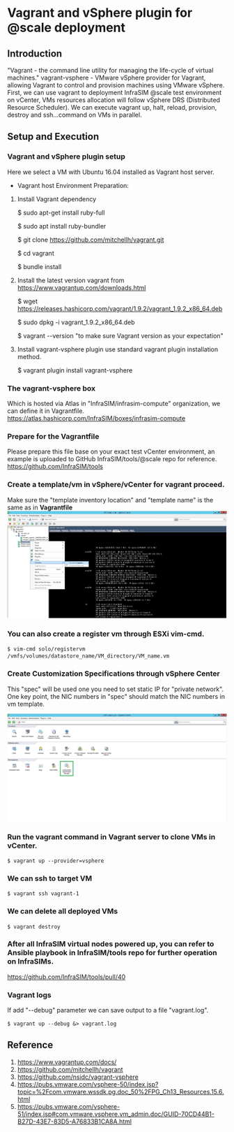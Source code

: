 # Vagrant and vSphere plugin for @scale deployment
## Introduction
"Vagrant - the command line utility for managing the life-cycle of virtual machines."
vagrant-vsphere - VMware vSphere provider for Vagrant, allowing Vagrant to control and provision machines using VMware 
vSphere. First, we can use vagrant to deployment InfraSIM @scale test environment on vCenter, VMs resources allocation will follow vSphere DRS (Distributed Resource Scheduler).
We can execute vagrant up, halt, reload, provision, destroy and ssh...command on VMs in parallel.

## Setup and Execution
### Vagrant and vSphere plugin setup
Here we select a VM with Ubuntu 16.04 installed as Vagrant host server.

* Vagrant host Environment Preparation: 
1. Install Vagrant dependency

	$ sudo apt-get install ruby-full
 
	$ sudo apt install ruby-bundler

	$ git clone https://github.com/mitchellh/vagrant.git

	$ cd vagrant

	$ bundle install

2. Install the latest version vagrant from https://www.vagrantup.com/downloads.html

	$ wget https://releases.hashicorp.com/vagrant/1.9.2/vagrant_1.9.2_x86_64.deb 

	$ sudo dpkg -i vagrant_1.9.2_x86_64.deb
	
	$ vagrant --version "to make sure Vagrant version as your expectation"

3. Install vagrant-vsphere plugin use standard vagrant plugin installation method.

	$ vagrant plugin install vagrant-vsphere

### The vagrant-vsphere box 
Which is hosted via Atlas in "InfraSIM/infrasim-compute" organization, we can define it in Vagrantfile.
https://atlas.hashicorp.com/InfraSIM/boxes/infrasim-compute

### Prepare for the **Vagrantfile** 
Please prepare this file base on your exact test vCenter environment, an example is uploaded to GitHub InfraSIM/tools/@scale repo for reference.
   https://github.com/InfraSIM/tools

### Create a template/vm in vSphere/vCenter for vagrant proceed. 

Make sure the "template inventory location" and "template name" is the same as in **Vagrantfile**
![Clone a template in vCenter](https://github.com/chenge3/pics_for_wiki/blob/master/clone_to_template_in_vCenter.jpeg)

### You can also create a register vm through ESXi vim-cmd.
	
	$ vim-cmd solo/registervm /vmfs/volumes/datastore_name/VM_directory/VM_name.vm

### Create Customization Specifications through vSphere Center

This "spec" will be used one you need to set static IP for "private network".
One key point, the NIC numbers in "spec" should match the NIC numbers in vm template.

![Create Customization Specification ](https://github.com/chenge3/pics_for_wiki/blob/master/Create_Customization_Specifications.jpeg)

### Run the vagrant command in Vagrant server to clone VMs in vCenter.
	
	$ vagrant up --provider=vsphere

### We can ssh to target VM
	
	$ vagrant ssh vagrant-1  

### We can delete all deployed VMs 

	$ vagrant destroy

### After all InfraSIM virtual nodes powered up, you can refer to Ansible playbook in InfraSIM/tools repo for further operation on InfraSIMs. 
https://github.com/InfraSIM/tools/pull/40

### Vagrant logs
If add "--debug" parameter we can save output to a file "vagrant.log". 

	$ vagrant up --debug &> vagrant.log

## Reference
1. https://www.vagrantup.com/docs/
2. https://github.com/mitchellh/vagrant
3. https://github.com/nsidc/vagrant-vsphere
4. https://pubs.vmware.com/vsphere-50/index.jsp?topic=%2Fcom.vmware.wssdk.pg.doc_50%2FPG_Ch13_Resources.15.6.html
5. https://pubs.vmware.com/vsphere-51/index.jsp#com.vmware.vsphere.vm_admin.doc/GUID-70CD44B1-B27D-43E7-83D5-A76833B1CA8A.html
